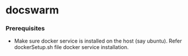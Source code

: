 # docswarm

### Prerequisites

- Make sure docker service is installed on the host (say ubuntu). Refer dockerSetup.sh file docker service installation.
